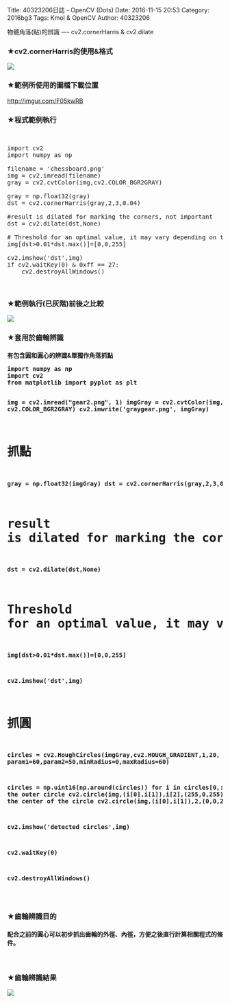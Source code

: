 Title: 40323206日誌 - OpenCV (Dots)
Date: 2016-11-15 20:53
Category: 2016bg3
Tags: Kmol & OpenCV 
Author: 40323206


物體角落(點)的辨識 --- cv2.cornerHarris & cv2.dilate

<!-- PELICAN_END_SUMMARY -->


<h3>★cv2.cornerHarris的使用&格式</h3>
<img src="http://i.imgur.com/zne7h7s.jpg">
</br>

<h3>★範例所使用的圖檔下載位置</h3>
<a href="http://imgur.com/F05kwRB">http://imgur.com/F05kwRB</a>
</br>

<h3>★程式範例執行</h3>
</br>

<pre class="brush: bash">
import cv2
import numpy as np

filename = 'chessboard.png'
img = cv2.imread(filename)
gray = cv2.cvtColor(img,cv2.COLOR_BGR2GRAY)

gray = np.float32(gray)
dst = cv2.cornerHarris(gray,2,3,0.04)

#result is dilated for marking the corners, not important
dst = cv2.dilate(dst,None)

# Threshold for an optimal value, it may vary depending on the image.
img[dst>0.01*dst.max()]=[0,0,255]

cv2.imshow('dst',img)
if cv2.waitKey(0) & 0xff == 27:
    cv2.destroyAllWindows()
</pre>

</br>

<h3>★範例執行(已灰階)前後之比較</h3>
<img src="http://i.imgur.com/chMPHbO.jpg">
</br>

<h3>★套用於齒輪辨識</h3>

<h4>
有包含圓和圓心的辨識&單獨作角落抓點
<pre class="brush: bash">
import numpy as np
import cv2
from matplotlib import pyplot as plt

img = cv2.imread("gear2.png", 1)
imgGray = cv2.cvtColor(img, cv2.COLOR_BGR2GRAY)
cv2.imwrite('graygear.png', imgGray)

# 抓點
gray = np.float32(imgGray)
dst = cv2.cornerHarris(gray,2,3,0.04)

# result is dilated for marking the corners, not important
dst = cv2.dilate(dst,None)

# Threshold for an optimal value, it may vary depending on the image.
img[dst>0.01*dst.max()]=[0,0,255]

cv2.imshow('dst',img)

# 抓圓
circles = cv2.HoughCircles(imgGray,cv2.HOUGH_GRADIENT,1,20,
                            param1=60,param2=50,minRadius=0,maxRadius=60)

circles = np.uint16(np.around(circles))
for i in circles[0,:]:
    # draw the outer circle
    cv2.circle(img,(i[0],i[1]),i[2],(255,0,255),2)
    # draw the center of the circle
    cv2.circle(img,(i[0],i[1]),2,(0,0,255),3)

cv2.imshow('detected circles',img)


cv2.waitKey(0)


cv2.destroyAllWindows()
</pre>

</br>

<h3>★齒輪辨識目的</h3>
<h4>配合之前的圓心可以初步抓出齒輪的外徑、內徑，方便之後直行計算相關程式的條件。</h4>
</br>

<h3>★齒輪辨識結果</h3>
<img src="http://i.imgur.com/116TeT4.jpg">
</br>


